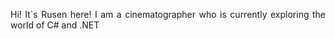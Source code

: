 <p align="justify">
Hi! It`s Rusen here! I am a cinematographer who is currently exploring the world of C# and .NET</c
![Alt Text](https://media.giphy.com/media/ZVik7pBtu9dNS/giphy.gif)
</p>
<!--
**rusenminchev/rusenminchev** is a ✨ _special_ ✨ repository because its `README.md` (this file) appears on your GitHub profile.

Here are some ideas to get you started:

- 🔭 I’m currently working on ...
- 🌱 I’m currently learning ...
- 👯 I’m looking to collaborate on ...
- 🤔 I’m looking for help with ...
- 💬 Ask me about ...
- 📫 How to reach me: ...
- 😄 Pronouns: ...
- ⚡ Fun fact: ...
-->
